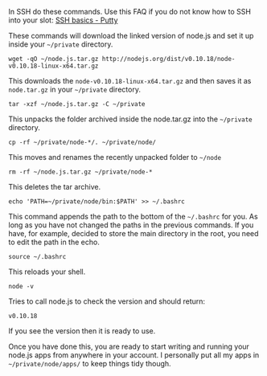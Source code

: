 
In SSH do these commands. Use this FAQ if you do not know how to SSH into your slot: [SSH basics - Putty](https://www.feralhosting.com/faq/view?question=12)

These commands will download the linked version of node.js and set it up inside your `~/private` directory.

~~~
wget -qO ~/node.js.tar.gz http://nodejs.org/dist/v0.10.18/node-v0.10.18-linux-x64.tar.gz
~~~

This downloads the `node-v0.10.18-linux-x64.tar.gz` and then saves it as `node.tar.gz` in your  `~/private` directory.

~~~
tar -xzf ~/node.js.tar.gz -C ~/private
~~~

This unpacks the folder archived inside the node.tar.gz into the `~/private` directory.

~~~
cp -rf ~/private/node-*/. ~/private/node/
~~~

This moves and renames the recently unpacked folder to `~/node`

~~~
rm -rf ~/node.js.tar.gz ~/private/node-*
~~~

This deletes the tar archive.

~~~
echo 'PATH=~/private/node/bin:$PATH' >> ~/.bashrc
~~~

This command appends the path to the bottom of the `~/.bashrc` for you. As long as you have not changed the paths in the previous commands. If you have, for example, decided to store the main directory in the root, you need to edit the path in the echo.

~~~
source ~/.bashrc
~~~

This reloads your shell.

~~~
node -v
~~~

Tries to call node.js to check the version and should return:

~~~
v0.10.18
~~~

If you see the version then it is ready to use.

Once you have done this, you are ready to start writing and running your node.js apps from anywhere in your account. I personally put all my apps in `~/private/node/apps/` to keep things tidy though.



